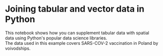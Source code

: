 # Joining tabular and vector data in Python

This notebook shows how you can supplement tabular data with spatial data using Python's popular data science libraries.  
The data used in this example covers SARS-COV-2 vaccination in Poland by voivodships.
